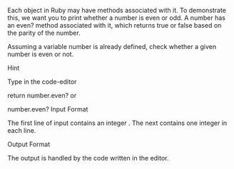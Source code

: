 Each object in Ruby may have methods associated with it. To demonstrate this, we want you to print whether a number is even or odd. A number has an even? method associated with it, which returns true or false based on the parity of the number.

Assuming a variable number is already defined, check whether a given number is even or not.

Hint

Type in the code-editor

return number.even?
or

number.even?
Input Format

The first line of input contains an integer . The next  contains one integer in each line.

Output Format

The output is handled by the code written in the editor.
